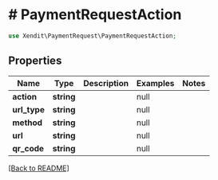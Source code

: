 # # PaymentRequestAction


```php
use Xendit\PaymentRequest\PaymentRequestAction;
```
## Properties

| Name | Type | Description | Examples | Notes |
| ------------ | ------------- | ------------- | ------------- | -------------|
| **action** | **string** |  | null |  |
| **url_type** | **string** |  | null |  |
| **method** | **string** |  | null |  |
| **url** | **string** |  | null |  |
| **qr_code** | **string** |  | null |  |


[[Back to README]](../../README.md)
